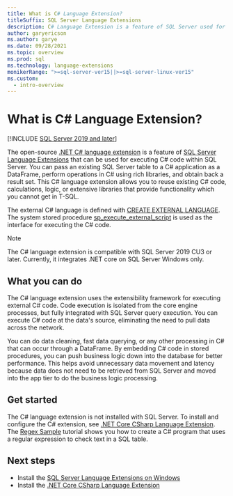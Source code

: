 ```yaml
---
title: What is C# Language Extension?
titleSuffix: SQL Server Language Extensions
description: C# Language Extension is a feature of SQL Server used for executing external C# code. Relational data can be used in the external C# code using the extensibility framework.
author: garyericson
ms.author: garye
ms.date: 09/28/2021
ms.topic: overview
ms.prod: sql
ms.technology: language-extensions
monikerRange: ">=sql-server-ver15||>=sql-server-linux-ver15"
ms.custom:
  - intro-overview
---
```


# What is C# Language Extension?
[!INCLUDE [SQL Server 2019 and later](../includes/applies-to-version/sqlserver2019.md)]

The open-source [.NET C# language extension](https://github.com/microsoft/sql-server-language-extensions/tree/main/language-extensions/dotnet-core-CSharp) is a feature of [SQL Server Language Extensions](language-extensions-overview.md) that can be used for executing C# code within SQL Server. You can pass an existing SQL Server table to a C# application as a DataFrame, perform operations in C# using rich libraries, and obtain back a result set. This C# language extension allows you to reuse existing C# code, calculations, logic, or extensive libraries that provide functionality which you cannot get in T-SQL.

The external C# language is defined with [CREATE EXTERNAL LANGUAGE](../t-sql/statements/create-external-language-transact-sql.md). The system stored procedure [sp_execute_external_script](../relational-databases/system-stored-procedures/sp-execute-external-script-transact-sql.md) is used as the interface for executing the C# code.

> [!NOTE]
> The C# language extension is compatible with SQL Server 2019 CU3 or later. Currently, it integrates .NET core on SQL Server Windows only.

## What you can do

The C# language extension uses the extensibility framework for executing external C# code. Code execution is isolated from the core engine processes, but fully integrated with SQL Server query execution. You can execute C# code at the data's source, eliminating the need to pull data across the network.

You can do data cleaning, fast data querying, or any other processing in C# that can occur through a DataFrame. By embedding C# code in stored procedures, you can push business logic down into the database for better performance. This helps avoid unnecessary data movement and latency because data does not need to be retrieved from SQL Server and moved into the app tier to do the business logic processing.

## Get started

The C# language extension is not installed with SQL Server. To install and configure the C# extension, see [.NET Core CSharp Language Extension](https://github.com/microsoft/sql-server-language-extensions/tree/main/language-extensions/dotnet-core-CSharp). The [Regex Sample](https://github.com/microsoft/sql-server-language-extensions/blob/main/language-extensions/dotnet-core-CSharp/sample/regex/README.md) tutorial shows you how to create a C# program that uses a regular expression to check text in a SQL table.

## Next steps

+ Install the [SQL Server Language Extensions on Windows](install/windows-java.md)
+ Install the [.NET Core CSharp Language Extension](https://github.com/microsoft/sql-server-language-extensions/tree/main/language-extensions/dotnet-core-CSharp)
